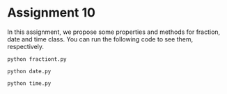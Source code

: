 # Assignment 10

In this assignment, we propose some properties and methods for fraction, date and time class. You can run the following code to see them, respectively.  


```
python fractiont.py
```

```
python date.py
```

```
python time.py
```